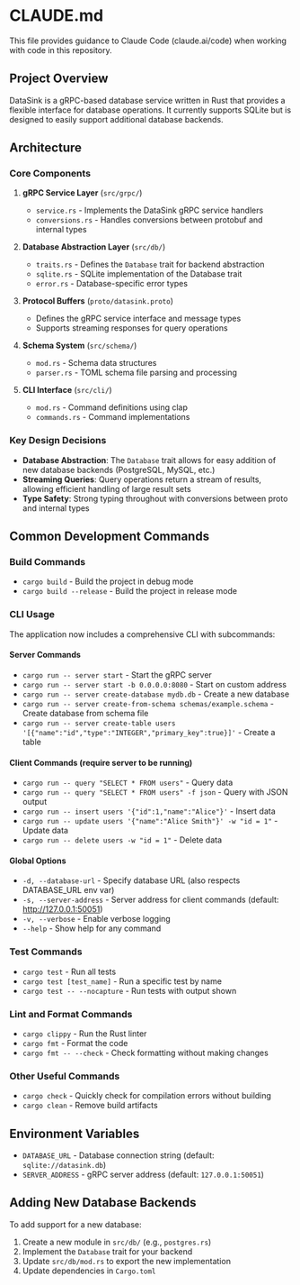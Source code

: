 # CLAUDE.md

This file provides guidance to Claude Code (claude.ai/code) when working with code in this repository.

## Project Overview

DataSink is a gRPC-based database service written in Rust that provides a flexible interface for database operations. It currently supports SQLite but is designed to easily support additional database backends.

## Architecture

### Core Components

1. **gRPC Service Layer** (`src/grpc/`)
   - `service.rs` - Implements the DataSink gRPC service handlers
   - `conversions.rs` - Handles conversions between protobuf and internal types

2. **Database Abstraction Layer** (`src/db/`)
   - `traits.rs` - Defines the `Database` trait for backend abstraction
   - `sqlite.rs` - SQLite implementation of the Database trait
   - `error.rs` - Database-specific error types

3. **Protocol Buffers** (`proto/datasink.proto`)
   - Defines the gRPC service interface and message types
   - Supports streaming responses for query operations

4. **Schema System** (`src/schema/`)
   - `mod.rs` - Schema data structures
   - `parser.rs` - TOML schema file parsing and processing

5. **CLI Interface** (`src/cli/`)
   - `mod.rs` - Command definitions using clap
   - `commands.rs` - Command implementations

### Key Design Decisions

- **Database Abstraction**: The `Database` trait allows for easy addition of new database backends (PostgreSQL, MySQL, etc.)
- **Streaming Queries**: Query operations return a stream of results, allowing efficient handling of large result sets
- **Type Safety**: Strong typing throughout with conversions between proto and internal types

## Common Development Commands

### Build Commands
- `cargo build` - Build the project in debug mode
- `cargo build --release` - Build the project in release mode

### CLI Usage
The application now includes a comprehensive CLI with subcommands:

#### Server Commands
- `cargo run -- server start` - Start the gRPC server
- `cargo run -- server start -b 0.0.0.0:8080` - Start on custom address
- `cargo run -- server create-database mydb.db` - Create a new database
- `cargo run -- server create-from-schema schemas/example.schema` - Create database from schema file
- `cargo run -- server create-table users '[{"name":"id","type":"INTEGER","primary_key":true}]'` - Create a table

#### Client Commands (require server to be running)
- `cargo run -- query "SELECT * FROM users"` - Query data
- `cargo run -- query "SELECT * FROM users" -f json` - Query with JSON output
- `cargo run -- insert users '{"id":1,"name":"Alice"}'` - Insert data
- `cargo run -- update users '{"name":"Alice Smith"}' -w "id = 1"` - Update data
- `cargo run -- delete users -w "id = 1"` - Delete data

#### Global Options
- `-d, --database-url` - Specify database URL (also respects DATABASE_URL env var)
- `-s, --server-address` - Server address for client commands (default: http://127.0.0.1:50051)
- `-v, --verbose` - Enable verbose logging
- `--help` - Show help for any command

### Test Commands
- `cargo test` - Run all tests
- `cargo test [test_name]` - Run a specific test by name
- `cargo test -- --nocapture` - Run tests with output shown

### Lint and Format Commands
- `cargo clippy` - Run the Rust linter
- `cargo fmt` - Format the code
- `cargo fmt -- --check` - Check formatting without making changes

### Other Useful Commands
- `cargo check` - Quickly check for compilation errors without building
- `cargo clean` - Remove build artifacts

## Environment Variables

- `DATABASE_URL` - Database connection string (default: `sqlite://datasink.db`)
- `SERVER_ADDRESS` - gRPC server address (default: `127.0.0.1:50051`)

## Adding New Database Backends

To add support for a new database:

1. Create a new module in `src/db/` (e.g., `postgres.rs`)
2. Implement the `Database` trait for your backend
3. Update `src/db/mod.rs` to export the new implementation
4. Update dependencies in `Cargo.toml`